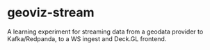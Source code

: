 # geoviz-stream
A learning experiment for streaming data from a geodata provider to Kafka/Redpanda, to a WS ingest and Deck.GL frontend.